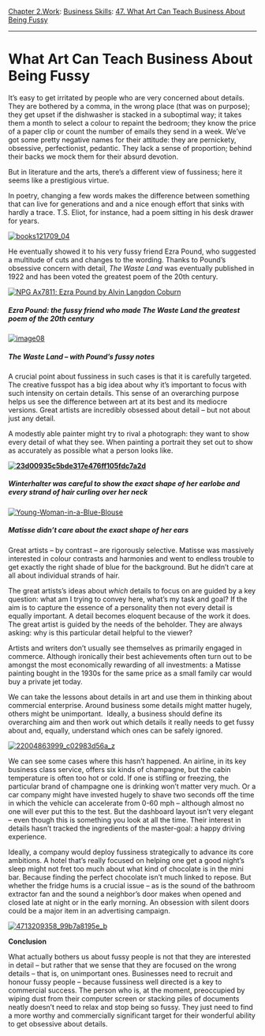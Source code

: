 [Chapter 2.Work](https://www.theschooloflife.com/thebookoflife/category/work/): [Business Skills](https://www.theschooloflife.com/thebookoflife/category/work/business-skills/): [47. What Art Can Teach Business About Being Fussy](https://www.theschooloflife.com/thebookoflife/what-art-can-teach-business-about-being-fussy/)

* * *

# What Art Can Teach Business About Being Fussy

It’s easy to get irritated by people who are very concerned about details. They are bothered by a comma, in the wrong place (that was on purpose); they get upset if the dishwasher is stacked in a suboptimal way; it takes them a month to select a colour to repaint the bedroom; they know the price of a paper clip or count the number of emails they send in a week. We’ve got some pretty negative names for their attitude: they are pernickety, obsessive, perfectionist, pedantic. They lack a sense of proportion; behind their backs we mock them for their absurd devotion.

But in literature and the arts, there’s a different view of fussiness; here it seems like a prestigious virtue.

In poetry, changing a few words makes the difference between something that can live for generations and and a nice enough effort that sinks with hardly a trace. T.S. Eliot, for instance, had a poem sitting in his desk drawer for years.

[![books121709_04](https://www.theschooloflife.com/thebookoflife/wp-content/uploads/2015/11/books121709_04.jpeg)](http://www.thebookoflife.org/wp-content/uploads/2015/11/books121709_04.jpeg)

He eventually showed it to his very fussy friend Ezra Pound, who suggested a multitude of cuts and changes to the wording. Thanks to Pound’s obsessive concern with detail,&nbsp;_The Waste Land_ was eventually published in 1922 and has been voted the greatest poem of the 20th century.

[![NPG Ax7811; Ezra Pound by Alvin Langdon Coburn](https://www.theschooloflife.com/thebookoflife/wp-content/uploads/2015/11/Ezra_Pound_2.jpg)](http://www.thebookoflife.org/wp-content/uploads/2015/11/Ezra_Pound_2.jpg)

##### Ezra Pound: the fussy friend who made _The Waste Land_ the greatest poem of the 20th century

[![image08](https://www.theschooloflife.com/thebookoflife/wp-content/uploads/2015/11/image08.png)](http://www.thebookoflife.org/wp-content/uploads/2015/11/image08.png)

##### _The Waste Land_ – with Pound’s fussy notes

A crucial point about fussiness in such cases is that it is carefully targeted. The creative fusspot has a big idea about why it’s important to focus with such intensity on certain details. This sense of an overarching purpose helps us see the difference between art at its best and its mediocre versions. Great artists are incredibly obsessed about detail – but not about just any detail.

A modestly able painter might try to rival a photograph: they want to show every detail of what they see. When painting a portrait they set out to show as accurately as possible what a person looks like.

**[![23d00935c5bde317e476ff105fdc7a2d](https://www.theschooloflife.com/thebookoflife/wp-content/uploads/2015/11/23d00935c5bde317e476ff105fdc7a2d.jpg)](http://www.thebookoflife.org/wp-content/uploads/2015/11/23d00935c5bde317e476ff105fdc7a2d.jpg)**

##### Winterhalter was careful to show the exact shape of her earlobe and every strand of hair curling over her neck

[![Young-Woman-in-a-Blue-Blouse](https://www.theschooloflife.com/thebookoflife/wp-content/uploads/2015/11/Young-Woman-in-a-Blue-Blouse.jpg)](http://www.thebookoflife.org/wp-content/uploads/2015/11/Young-Woman-in-a-Blue-Blouse.jpg)

##### Matisse didn’t care about the exact shape of her ears

Great artists – by contrast – are rigorously selective. Matisse was massively interested in colour contrasts and harmonies and went to endless trouble to get exactly the right shade of blue for the background. But he didn’t care at all about individual strands of hair.

The great artists’s ideas about _which_ details to focus on are guided by a key question: what am I trying to convey here, what’s my task and goal? If the aim is to capture the essence of a personality then not every detail is equally important. A detail becomes eloquent because of the work it does. The great artist is guided by the needs of the beholder. They are always asking: why is this particular detail helpful to the viewer?

Artists and writers don’t usually see themselves as primarily engaged in commerce. Although ironically their best achievements often turn out to be amongst the most economically rewarding of all investments: a Matisse painting bought in the 1930s for the same price as a small family car would buy a private jet today.

We can take the lessons about details in art and use them in thinking about commercial enterprise. Around business some details might matter hugely, others might be unimportant. &nbsp;Ideally, a business should define its overarching aim and then work out which details it really needs to get fussy about and, equally, understand which ones can be safely ignored.

[![22004863999_c02983d56a_z](https://www.theschooloflife.com/thebookoflife/wp-content/uploads/2015/11/22004863999_c02983d56a_z.jpg)](http://www.thebookoflife.org/wp-content/uploads/2015/11/22004863999_c02983d56a_z.jpg)

We can see some cases where this hasn’t happened. An airline, in its key business class service, offers six kinds of champagne, but the cabin temperature is often too hot or cold. If one is stifling or freezing, the particular brand of champagne one is drinking won’t matter very much. Or a car company might have invested hugely to shave two seconds off the time in which the vehicle can accelerate from 0-60 mph – although almost no one will ever put this to the test. But the dashboard layout isn’t very elegant – even though this is something you look at all the time. Their interest in details hasn’t tracked the ingredients of the master-goal: a happy driving experience.

Ideally, a company would deploy fussiness strategically to advance its core ambitions. A hotel that’s really focused on helping one get a good night’s sleep might not fret too much about what kind of chocolate is in the mini bar. Because finding the perfect chocolate isn’t much linked to repose. But whether the fridge hums is a crucial issue – as is the sound of the bathroom extractor fan and the sound a neighbor’s door makes when opened and closed late at night or in the early morning. An obsession with silent doors could be a major item in an advertising campaign.

[![4713209358_99b7a8195e_b](https://www.theschooloflife.com/thebookoflife/wp-content/uploads/2015/11/4713209358_99b7a8195e_b.jpg)](http://www.thebookoflife.org/wp-content/uploads/2015/11/4713209358_99b7a8195e_b.jpg)

**Conclusion**

What actually bothers us about fussy people is not that they are interested in detail – but rather that we sense that they are focused on the wrong details – that is, on unimportant ones. Businesses need to recruit and honour fussy people – because fussiness well directed is a key to commercial success. The person who is, at the moment, preoccupied by wiping dust from their computer screen or stacking piles of documents neatly doesn’t need to relax and stop being so fussy. They just need to find a more worthy and commercially significant target for their wonderful ability to get obsessive about details.
